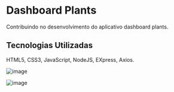 # Dashboard Plants
Contribuindo no desenvolvimento do aplicativo dashboard plants.

## Tecnologias Utilizadas
HTML5, CSS3, JavaScript, NodeJS, EXpress, Axios.

![image](https://user-images.githubusercontent.com/82118386/185173698-391c6108-f54c-4395-bd5e-485b2458e519.png)

![image](https://user-images.githubusercontent.com/82118386/185174349-d2b3854c-526b-489b-b3d2-52c0689d17cc.png)














 
